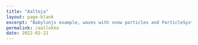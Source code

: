 ```yaml
---
title: "Aaltoja"
layout: page-blank
excerpt: "Babylonjs example, waves with snow particles and ParticleSystem"
permalink: /aallokko
date: 2022-02-21
---
```

<script defer src="./assets/js/runtime.99397b3850ffe9c1f21a.js"></script>
<script defer src="./assets/js/vendors.88ef5eb517ba3a21f04e.js"></script>
<script defer src="./assets/js/index.79cecf3d23c22046c937.js"></script>
